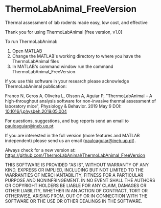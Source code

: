 # ThermoLabAnimal_FreeVersion
Thermal assessment of lab rodents made easy, low cost, and effective

Thank you for using ThermoLabAnimal [free version, v1.0]

To run ThermoLabAnimal:
1) Open MATLAB
2) Change the MATLAB's working directory to where you have the ThermoLabAnimal files
3) In MATLAB's command window run the command ThermoLabAnimal_FreeVersion

If you use this software in your research please acknowledge ThermoLabAnimal publication:

Franco N, Geros A, Oliveira L, Olsson A, Aguiar P, "ThermoLabAnimal – A high-throughput analysis software for non-invasive thermal assessment of laboratory mice", Physiology & Behavior. 2019 May 9
DOI: <a href=10.1016/j.physbeh.2019.05.004>10.1016/j.physbeh.2019.05.004</a>

For questions, suggestions, and bug reports send an email to pauloaguiar@ineb.up.pt

If you are interested in the full version (more features and MATLAB independent) please send us an email (pauloaguiar@ineb.up.pt).

Always check for a new version at: https://github.com/ThermoLabAnimal/ThermoLabAnimal_FreeVersion


THIS SOFTWARE IS PROVIDED "AS IS", WITHOUT WARRANTY OF ANY KIND, EXPRESS OR IMPLIED, INCLUDING BUT NOT LIMITED TO THE WARRANTIES OF MERCHANTABILITY, FITNESS FOR A PARTICULAR PURPOSE AND NONINFRINGEMENT. IN NO EVENT SHALL THE AUTHORS OR COPYRIGHT HOLDERS BE LIABLE FOR ANY CLAIM, DAMAGES OR OTHER LIABILITY, WHETHER IN AN ACTION OF CONTRACT, TORT OR OTHERWISE, ARISING FROM, OUT OF OR IN CONNECTION WITH THE SOFTWARE OR THE USE OR OTHER DEALINGS IN THE SOFTWARE.
